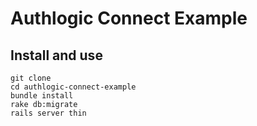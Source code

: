 # Authlogic Connect Example

## Install and use

    git clone
    cd authlogic-connect-example
    bundle install
    rake db:migrate
    rails server thin